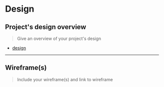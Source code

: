 # Design

## Project's design overview

> Give an overview of your project's design
- [design](./dema.gif)

<!-- give an overview of your project's design -->
<!-- describe the reasoning behind your group's design and wireframe -->
<!-- include other centralized decisions like fonts, palates, ... -->

---

## Wireframe(s)

> Include your wireframe(s) and link to wireframe

<!-- provide a link to your wireframe documenting on Figma, or wherever it is -->
